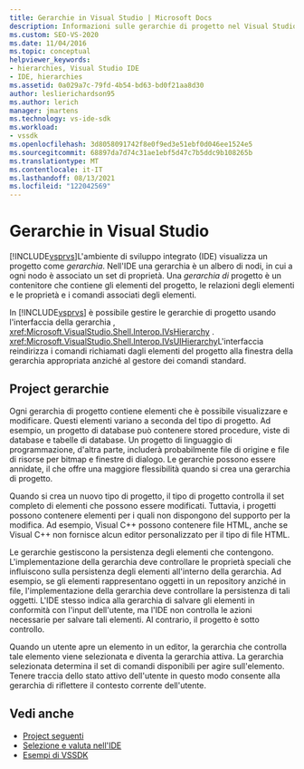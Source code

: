 ```yaml
---
title: Gerarchie in Visual Studio | Microsoft Docs
description: Informazioni sulle gerarchie di progetto nel Visual Studio ide (Integrated Development Environment) che contengono elementi di progetto e le relative proprietà associate.
ms.custom: SEO-VS-2020
ms.date: 11/04/2016
ms.topic: conceptual
helpviewer_keywords:
- hierarchies, Visual Studio IDE
- IDE, hierarchies
ms.assetid: 0a029a7c-79fd-4b54-bd63-bd0f21aa8d30
author: leslierichardson95
ms.author: lerich
manager: jmartens
ms.technology: vs-ide-sdk
ms.workload:
- vssdk
ms.openlocfilehash: 3d8058091742f8e0f9ed3e51ebf0d046ee1524e5
ms.sourcegitcommit: 68897da7d74c31ae1ebf5d47c7b5ddc9b108265b
ms.translationtype: MT
ms.contentlocale: it-IT
ms.lasthandoff: 08/13/2021
ms.locfileid: "122042569"
---
```

# <a name="hierarchies-in-visual-studio"></a>Gerarchie in Visual Studio
[!INCLUDE[vsprvs](../../code-quality/includes/vsprvs_md.md)]L'ambiente di sviluppo integrato (IDE) visualizza un progetto come *gerarchia*. Nell'IDE una gerarchia è un albero di nodi, in cui a ogni nodo è associato un set di proprietà. Una *gerarchia di* progetto è un contenitore che contiene gli elementi del progetto, le relazioni degli elementi e le proprietà e i comandi associati degli elementi.

 In [!INCLUDE[vsprvs](../../code-quality/includes/vsprvs_md.md)] è possibile gestire le gerarchie di progetto usando l'interfaccia della gerarchia , <xref:Microsoft.VisualStudio.Shell.Interop.IVsHierarchy> . <xref:Microsoft.VisualStudio.Shell.Interop.IVsUIHierarchy>L'interfaccia reindirizza i comandi richiamati dagli elementi del progetto alla finestra della gerarchia appropriata anziché al gestore dei comandi standard.

## <a name="project-hierarchies"></a>Project gerarchie
 Ogni gerarchia di progetto contiene elementi che è possibile visualizzare e modificare. Questi elementi variano a seconda del tipo di progetto. Ad esempio, un progetto di database può contenere stored procedure, viste di database e tabelle di database. Un progetto di linguaggio di programmazione, d'altra parte, includerà probabilmente file di origine e file di risorse per bitmap e finestre di dialogo. Le gerarchie possono essere annidate, il che offre una maggiore flessibilità quando si crea una gerarchia di progetto.

 Quando si crea un nuovo tipo di progetto, il tipo di progetto controlla il set completo di elementi che possono essere modificati. Tuttavia, i progetti possono contenere elementi per i quali non dispongono del supporto per la modifica. Ad esempio, Visual C++ possono contenere file HTML, anche se Visual C++ non fornisce alcun editor personalizzato per il tipo di file HTML.

 Le gerarchie gestiscono la persistenza degli elementi che contengono. L'implementazione della gerarchia deve controllare le proprietà speciali che influiscono sulla persistenza degli elementi all'interno della gerarchia. Ad esempio, se gli elementi rappresentano oggetti in un repository anziché in file, l'implementazione della gerarchia deve controllare la persistenza di tali oggetti. L'IDE stesso indica alla gerarchia di salvare gli elementi in conformità con l'input dell'utente, ma l'IDE non controlla le azioni necessarie per salvare tali elementi. Al contrario, il progetto è sotto controllo.

 Quando un utente apre un elemento in un editor, la gerarchia che controlla tale elemento viene selezionata e diventa la gerarchia attiva. La gerarchia selezionata determina il set di comandi disponibili per agire sull'elemento. Tenere traccia dello stato attivo dell'utente in questo modo consente alla gerarchia di riflettere il contesto corrente dell'utente.

## <a name="see-also"></a>Vedi anche
- [Project seguenti](../../extensibility/internals/project-types.md)
- [Selezione e valuta nell'IDE](../../extensibility/internals/selection-and-currency-in-the-ide.md)
- [Esempi di VSSDK](https://github.com/Microsoft/VSSDK-Extensibility-Samples)

